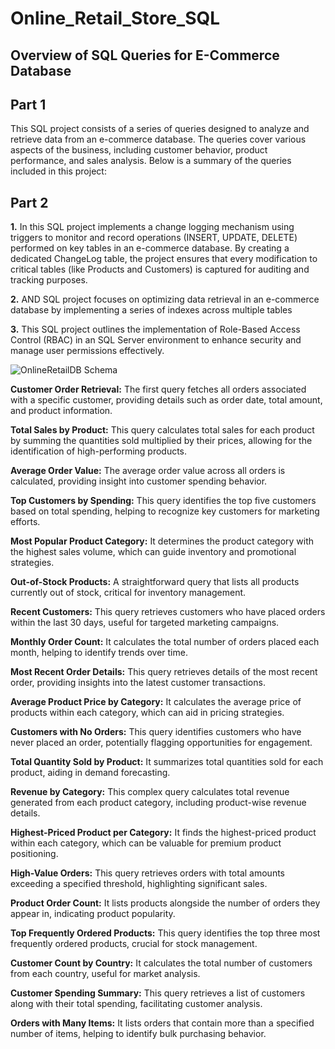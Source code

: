 # Online_Retail_Store_SQL

## Overview of SQL Queries for E-Commerce Database
## Part 1
This SQL project consists of a series of queries designed to analyze and retrieve data from an e-commerce database. The queries cover various aspects of the business, including customer behavior, product performance, and sales analysis. Below is a summary of the queries included in this project:

## Part 2
**1.** In this SQL project implements a change logging mechanism using triggers to monitor and record operations (INSERT, UPDATE, DELETE) performed on key tables in an e-commerce database. By creating a dedicated ChangeLog table, the project ensures that every modification to critical tables (like Products and Customers) is captured for auditing and tracking purposes.
 
**2.** AND SQL project focuses on optimizing data retrieval in an e-commerce database by implementing a series of indexes across multiple tables

**3.** This SQL project outlines the implementation of Role-Based Access Control (RBAC) in an SQL Server environment to enhance security and manage user permissions effectively. 

![OnlineRetailDB Schema](https://github.com/user-attachments/assets/e7e213f4-b0fc-4095-8be9-29d9d80b36d1)

**Customer Order Retrieval:** The first query fetches all orders associated with a specific customer, providing details such as order date, total amount, and product information.

**Total Sales by Product:** This query calculates total sales for each product by summing the quantities sold multiplied by their prices, allowing for the identification of high-performing products.

**Average Order Value:** The average order value across all orders is calculated, providing insight into customer spending behavior.

**Top Customers by Spending:** This query identifies the top five customers based on total spending, helping to recognize key customers for marketing efforts.

**Most Popular Product Category:** It determines the product category with the highest sales volume, which can guide inventory and promotional strategies.

**Out-of-Stock Products:** A straightforward query that lists all products currently out of stock, critical for inventory management.

**Recent Customers:** This query retrieves customers who have placed orders within the last 30 days, useful for targeted marketing campaigns.

**Monthly Order Count:** It calculates the total number of orders placed each month, helping to identify trends over time.

**Most Recent Order Details:** This query retrieves details of the most recent order, providing insights into the latest customer transactions.

**Average Product Price by Category:** It calculates the average price of products within each category, which can aid in pricing strategies.

**Customers with No Orders:** This query identifies customers who have never placed an order, potentially flagging opportunities for engagement.

**Total Quantity Sold by Product:** It summarizes total quantities sold for each product, aiding in demand forecasting.

**Revenue by Category:** This complex query calculates total revenue generated from each product category, including product-wise revenue details.

**Highest-Priced Product per Category:** It finds the highest-priced product within each category, which can be valuable for premium product positioning.

**High-Value Orders:** This query retrieves orders with total amounts exceeding a specified threshold, highlighting significant sales.

**Product Order Count:** It lists products alongside the number of orders they appear in, indicating product popularity.

**Top Frequently Ordered Products:** This query identifies the top three most frequently ordered products, crucial for stock management.

**Customer Count by Country:** It calculates the total number of customers from each country, useful for market analysis.

**Customer Spending Summary:** This query retrieves a list of customers along with their total spending, facilitating customer analysis.

**Orders with Many Items:** It lists orders that contain more than a specified number of items, helping to identify bulk purchasing behavior.
